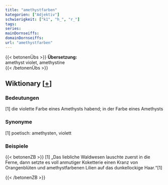 ```yaml
---
title: "amethystfarben"
kategorien: ["Adjektiv"]
schwierigkeit: ["k1", "h_", "r_"]
tags:
series:
mainDornseiffs:
domainDornseiffs:
url: "amethystfarben"
---
```


{{< betonenÜbs >}}
**Übersetzung:**  
amethyst violet, amethystine  
{{< /betonenÜbs >}}

## Wiktionary [[+](https://de.wiktionary.org/wiki/amethystfarben)]

### Bedeutungen
[1] die violette Farbe eines Amethysts habend; in der Farbe eines Amethysts  

### Synonyme
[1] poetisch: amethysten, violett  

### Beispiele
{{< betonenZB >}}
[1] „Das liebliche Waldwesen lauschte zuerst in die Ferne, dann setzte es voll anmutiger Koketterie einen Kranz von Orangenblüten und amethystfarbenen Lilien auf das dunkellockige Haar.“[1]  

{{< /betonenZB >}}


